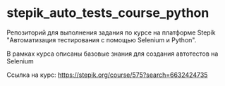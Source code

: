 # stepik_auto_tests_course_python
Репозиторий для выполнения задания по курсе на платформе Stepik "Автоматизация тестирования с помощью Selenium и Python".

В рамках курса описаны базовые знания для создания автотестов на Selenium

Ссылка на курс: https://stepik.org/course/575?search=6632424735
